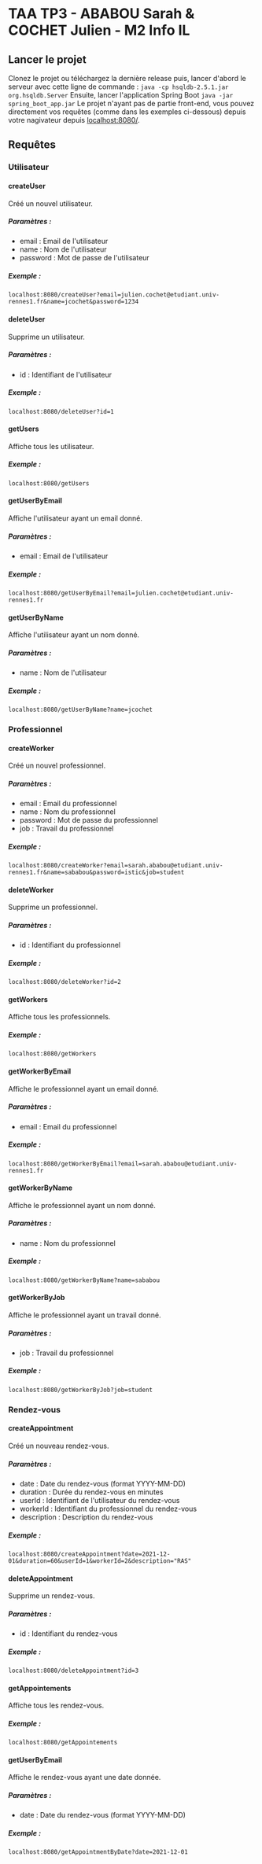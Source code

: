 # TAA TP3 - ABABOU Sarah & COCHET Julien - M2 Info IL
## Lancer le projet
Clonez le projet ou téléchargez la dernière release puis, lancer d'abord le serveur avec cette ligne de commande :
```java -cp hsqldb-2.5.1.jar org.hsqldb.Server```
Ensuite, lancer l'application Spring Boot
```java -jar spring_boot_app.jar```
Le projet n'ayant pas de partie front-end, vous pouvez directement vos requêtes (comme dans les exemples ci-dessous) depuis votre nagivateur depuis [localhost:8080/](localhost:8080/).
## Requêtes
### Utilisateur
#### createUser
Créé un nouvel utilisateur.
##### Paramètres :
- email : Email de l'utilisateur
- name : Nom de l'utilisateur
- password : Mot de passe de l'utilisateur
##### Exemple :
```localhost:8080/createUser?email=julien.cochet@etudiant.univ-rennes1.fr&name=jcochet&password=1234```
#### deleteUser
Supprime un utilisateur.
##### Paramètres :
- id : Identifiant de l'utilisateur
##### Exemple :
```localhost:8080/deleteUser?id=1```
#### getUsers
Affiche tous les utilisateur.
##### Exemple :
```localhost:8080/getUsers```
#### getUserByEmail
Affiche l'utilisateur ayant un email donné.
##### Paramètres :
- email : Email de l'utilisateur
##### Exemple :
```localhost:8080/getUserByEmail?email=julien.cochet@etudiant.univ-rennes1.fr```
#### getUserByName
Affiche l'utilisateur ayant un nom donné.
##### Paramètres :
- name : Nom de l'utilisateur
##### Exemple :
```localhost:8080/getUserByName?name=jcochet```
### Professionnel
#### createWorker
Créé un nouvel professionnel.
##### Paramètres :
- email : Email du professionnel
- name : Nom du professionnel
- password : Mot de passe du professionnel
- job : Travail du professionnel
##### Exemple :
```localhost:8080/createWorker?email=sarah.ababou@etudiant.univ-rennes1.fr&name=sababou&password=istic&job=student```
#### deleteWorker
Supprime un professionnel.
##### Paramètres :
- id : Identifiant du professionnel
##### Exemple :
```localhost:8080/deleteWorker?id=2```
#### getWorkers
Affiche tous les professionnels.
##### Exemple :
```localhost:8080/getWorkers```
#### getWorkerByEmail
Affiche le professionnel ayant un email donné.
##### Paramètres :
- email : Email du professionnel
##### Exemple :
```localhost:8080/getWorkerByEmail?email=sarah.ababou@etudiant.univ-rennes1.fr```
#### getWorkerByName
Affiche le professionnel ayant un nom donné.
##### Paramètres :
- name : Nom du professionnel
##### Exemple :
```localhost:8080/getWorkerByName?name=sababou```
#### getWorkerByJob
Affiche le professionnel ayant un travail donné.
##### Paramètres :
- job : Travail du professionnel
##### Exemple :
```localhost:8080/getWorkerByJob?job=student```
### Rendez-vous
#### createAppointment
Créé un nouveau rendez-vous.
##### Paramètres :
- date : Date du rendez-vous (format YYYY-MM-DD)
- duration : Durée du rendez-vous en minutes
- userId : Identifiant de l'utilisateur du rendez-vous
- workerId : Identifiant du professionnel du rendez-vous
- description : Description du rendez-vous
##### Exemple :
```localhost:8080/createAppointment?date=2021-12-01&duration=60&userId=1&workerId=2&description="RAS"```
#### deleteAppointment
Supprime un rendez-vous.
##### Paramètres :
- id : Identifiant du rendez-vous
##### Exemple :
```localhost:8080/deleteAppointment?id=3```
#### getAppointements
Affiche tous les rendez-vous.
##### Exemple :
```localhost:8080/getAppointements```
#### getUserByEmail
Affiche le rendez-vous ayant une date donnée.
##### Paramètres :
- date : Date du rendez-vous (format YYYY-MM-DD)
##### Exemple :
```localhost:8080/getAppointmentByDate?date=2021-12-01```
